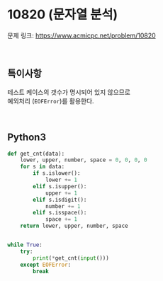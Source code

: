 # 10820 (문자열 분석)

문제 링크: <https://www.acmicpc.net/problem/10820>

<br>

## 특이사항

테스트 케이스의 갯수가 명시되어 있지 않으므로  
예외처리 (`EOFError`)를 활용한다.  

<br>

## Python3

```python
def get_cnt(data):
    lower, upper, number, space = 0, 0, 0, 0
    for s in data:
        if s.islower():
            lower += 1
        elif s.isupper():
            upper += 1
        elif s.isdigit():
            number += 1
        elif s.isspace():
            space += 1
    return lower, upper, number, space


while True:
    try:
        print(*get_cnt(input()))
    except EOFError:
        break
```
